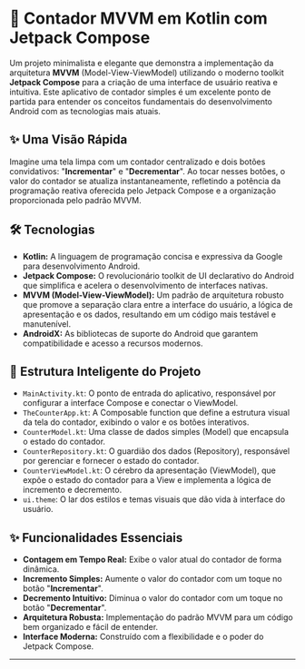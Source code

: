 # 🚀 Contador MVVM em Kotlin com Jetpack Compose

Um projeto minimalista e elegante que demonstra a implementação da arquitetura **MVVM** (Model-View-ViewModel) utilizando o moderno toolkit **Jetpack Compose** para a criação de uma interface de usuário reativa e intuitiva. Este aplicativo de contador simples é um excelente ponto de partida para entender os conceitos fundamentais do desenvolvimento Android com as tecnologias mais atuais.

## ✨ Uma Visão Rápida

Imagine uma tela limpa com um contador centralizado e dois botões convidativos: "**Incrementar**" e "**Decrementar**". Ao tocar nesses botões, o valor do contador se atualiza instantaneamente, refletindo a potência da programação reativa oferecida pelo Jetpack Compose e a organização proporcionada pelo padrão MVVM.

## 🛠️ Tecnologias

* **Kotlin:** A linguagem de programação concisa e expressiva da Google para desenvolvimento Android.
* **Jetpack Compose:** O revolucionário toolkit de UI declarativo do Android que simplifica e acelera o desenvolvimento de interfaces nativas.
* **MVVM (Model-View-ViewModel):** Um padrão de arquitetura robusto que promove a separação clara entre a interface do usuário, a lógica de apresentação e os dados, resultando em um código mais testável e manutenível.
* **AndroidX:** As bibliotecas de suporte do Android que garantem compatibilidade e acesso a recursos modernos.

## 📂 Estrutura Inteligente do Projeto

* `MainActivity.kt`: O ponto de entrada do aplicativo, responsável por configurar a interface Compose e conectar o ViewModel.
* `TheCounterApp.kt`: A Composable function que define a estrutura visual da tela do contador, exibindo o valor e os botões interativos.
* `CounterModel.kt`: Uma classe de dados simples (Model) que encapsula o estado do contador.
* `CounterRepository.kt`: O guardião dos dados (Repository), responsável por gerenciar e fornecer o estado do contador.
* `CounterViewModel.kt`: O cérebro da apresentação (ViewModel), que expõe o estado do contador para a View e implementa a lógica de incremento e decremento.
* `ui.theme`: O lar dos estilos e temas visuais que dão vida à interface do usuário.

## ✨ Funcionalidades Essenciais

* **Contagem em Tempo Real:** Exibe o valor atual do contador de forma dinâmica.
* **Incremento Simples:** Aumente o valor do contador com um toque no botão "**Incrementar**".
* **Decremento Intuitivo:** Diminua o valor do contador com um toque no botão "**Decrementar**".
* **Arquitetura Robusta:** Implementação do padrão MVVM para um código bem organizado e fácil de entender.
* **Interface Moderna:** Construído com a flexibilidade e o poder do Jetpack Compose.

---
